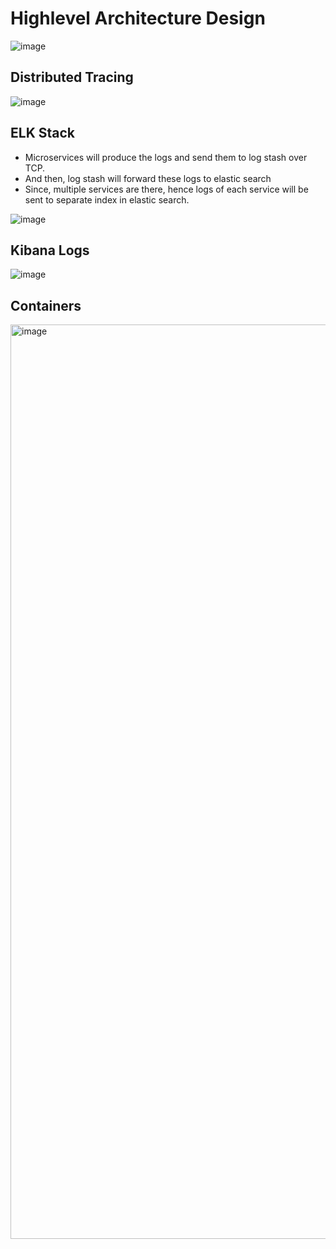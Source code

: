 # Highlevel Architecture Design

![image](https://user-images.githubusercontent.com/3886381/172467340-4fb5da94-cc11-4ec6-ab5c-596d44fe21e0.png)

## Distributed Tracing 

![image](https://user-images.githubusercontent.com/3886381/172703604-c2aa88dc-580d-4b4f-a9ab-4f8374364375.png)

## ELK Stack

- Microservices will produce the logs and send them to log stash over TCP.
- And then, log stash will forward these logs to elastic search
- Since, multiple services are there, hence logs of each service will be sent to separate index in elastic search.

![image](https://user-images.githubusercontent.com/3886381/172705471-2fd87b10-7126-42fc-9497-c48d593b8f8b.png)

## Kibana Logs

![image](https://user-images.githubusercontent.com/3886381/172717273-3cb76180-acff-40f9-865c-6335b9de517b.png)

## Containers

<img width="1463" alt="image" src="https://user-images.githubusercontent.com/3886381/172717573-5bed6856-b157-41ed-95da-643692c8b0b8.png">